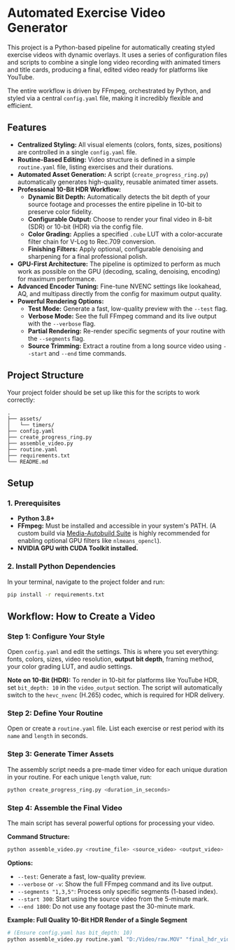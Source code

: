 # Automated Exercise Video Generator

This project is a Python-based pipeline for automatically creating styled exercise videos with dynamic overlays. It uses a series of configuration files and scripts to combine a single long video recording with animated timers and title cards, producing a final, edited video ready for platforms like YouTube.

The entire workflow is driven by FFmpeg, orchestrated by Python, and styled via a central `config.yaml` file, making it incredibly flexible and efficient.

## Features

- **Centralized Styling:** All visual elements (colors, fonts, sizes, positions) are controlled in a single `config.yaml` file.
- **Routine-Based Editing:** Video structure is defined in a simple `routine.yaml` file, listing exercises and their durations.
- **Automated Asset Generation:** A script (`create_progress_ring.py`) automatically generates high-quality, reusable animated timer assets.
- **Professional 10-Bit HDR Workflow:**
  - **Dynamic Bit Depth:** Automatically detects the bit depth of your source footage and processes the entire pipeline in 10-bit to preserve color fidelity.
  - **Configurable Output:** Choose to render your final video in 8-bit (SDR) or 10-bit (HDR) via the config file.
  - **Color Grading:** Applies a specified `.cube` LUT with a color-accurate filter chain for V-Log to Rec.709 conversion.
  - **Finishing Filters:** Apply optional, configurable denoising and sharpening for a final professional polish.
- **GPU-First Architecture:** The pipeline is optimized to perform as much work as possible on the GPU (decoding, scaling, denoising, encoding) for maximum performance.
- **Advanced Encoder Tuning:** Fine-tune NVENC settings like lookahead, AQ, and multipass directly from the config for maximum output quality.
- **Powerful Rendering Options:**
  - **Test Mode:** Generate a fast, low-quality preview with the `--test` flag.
  - **Verbose Mode:** See the full FFmpeg command and its live output with the `--verbose` flag.
  - **Partial Rendering:** Re-render specific segments of your routine with the `--segments` flag.
  - **Source Trimming:** Extract a routine from a long source video using `--start` and `--end` time commands.

## Project Structure

Your project folder should be set up like this for the scripts to work correctly:
```
.
├── assets/
│   └── timers/
├── config.yaml
├── create_progress_ring.py
├── assemble_video.py
├── routine.yaml
├── requirements.txt
└── README.md
```

## Setup

### 1. Prerequisites

- **Python 3.8+**
- **FFmpeg:** Must be installed and accessible in your system's PATH. (A custom build via [Media-Autobuild Suite](https://github.com/m-ab-s/media-autobuild_suite) is highly recommended for enabling optional GPU filters like `nlmeans_opencl`).
- **NVIDIA GPU with CUDA Toolkit installed.**

### 2. Install Python Dependencies

In your terminal, navigate to the project folder and run:
```bash
pip install -r requirements.txt
```

## Workflow: How to Create a Video

### Step 1: Configure Your Style

Open `config.yaml` and edit the settings. This is where you set everything: fonts, colors, sizes, video resolution, **output bit depth**, framing method, your color grading LUT, and audio settings.

**Note on 10-Bit (HDR):** To render in 10-bit for platforms like YouTube HDR, set `bit_depth: 10` in the `video_output` section. The script will automatically switch to the `hevc_nvenc` (H.265) codec, which is required for HDR delivery.

### Step 2: Define Your Routine

Open or create a `routine.yaml` file. List each exercise or rest period with its `name` and `length` in seconds.

### Step 3: Generate Timer Assets

The assembly script needs a pre-made timer video for each unique duration in your routine. For each unique `length` value, run:
```bash
python create_progress_ring.py <duration_in_seconds>
```

### Step 4: Assemble the Final Video

The main script has several powerful options for processing your video.

**Command Structure:**
```bash
python assemble_video.py <routine_file> <source_video> <output_video> [options]
```

**Options:**
- `--test`: Generate a fast, low-quality preview.
- `--verbose` or `-v`: Show the full FFmpeg command and its live output.
- `--segments "1,3,5"`: Process only specific segments (1-based index).
- `--start 300`: Start using the source video from the 5-minute mark.
- `--end 1800`: Do not use any footage past the 30-minute mark.

**Example: Full Quality 10-Bit HDR Render of a Single Segment**
```bash
# (Ensure config.yaml has bit_depth: 10)
python assemble_video.py routine.yaml "D:/Video/raw.MOV" "final_hdr_video.mp4" --segments 1
```